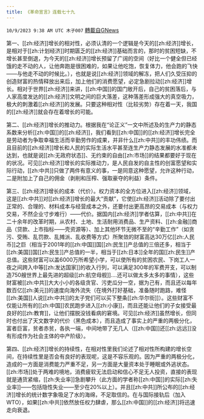 ```yaml
---
title: 《革命宣言》连载七十九
---
```

`10/9/2023 9:38 AM UTC 木子007` [轉載自GNews](https://gnews.org/articles/1807439)

第一、[[zh:经济]]增长的相对性，必须认清的一个逻辑是今天的[[zh:经济]]增长，是相对于[[zh:计划经济]]时期匮乏的[[zh:经济]]基础而言的，那时的贫困短缺，不增长甚至倒退，为今天的[[zh:经济]]增长预留了广阔的空间（好比一个健全但已经饿的走不动的人，让他奔跑是很困难的，如果让他吃饱，恢复体力，他会跑的飞快——与他走不动的时候比。），也就是说[[zh:经济]]领域的解冻，把人们久受压抑的创造财富的热情释放出来后，加上他们的消费愿望，必定急剧拉动[[zh:经济]]增长。相对于世界[[zh:经济]]来讲，[[zh:中国]]的国门敞开后，自己的贫困落后，与人家高度发达的[[zh:经济]]文明之间的巨大落差，这种落差形成强大的真空吸力，极大的刺激着[[zh:经济]]的发展。只要这种相对性（比较劣势）存在着一天，我国的[[zh:经济]]就会存在着增长的可能。

第二、[[zh:经济]]增长的推动力。根据我在“论正义”一文中所述及的生产力的静态系数来分析[[zh:中国]]的[[zh:经济]]，我们看到[[zh:中国]]的[[zh:经济]]增长完全是劳动者为争取幸福生活而辛勤劳作的成果，并非什么[[zh:中共]]的丰功伟绩。而且目前的[[zh:经济]]增长和人民的实际生活水平甚至连生产力静态发展的水准都未达到，也就是说[[zh:无政府状态]]、无约束的自由[[zh:市场]]的结果都要好于现在的状况。可见[[zh:经济]]增长的实际推动力，是人民自发的自主性的创富愿望和实际行动，[[zh:中共]]只做了两件有意义的事，一是同意这种愿望，允许这种行动，二是附加上了自己的佣金（剥削和压榨、强取豪夺的利益）条件。

第三、[[zh:经济]]增长的成本（代价）。权力资本的全方位进入[[zh:经济]]领域，这是[[zh:中共]]对[[zh:经济]]增长的最大“贡献”，它使[[zh:经济]]活动除了要付出正常的、合理的、材料成本与经营成本之外，还要付出更高昂的交易成本（与权力交易，不然企业寸步难行）——代价。据国内[[zh:经济]]学者估算，[[zh:中共]]在二十余年的改革时期，从农村、土地、生活耐用消费品、生产资料、[[zh:金融]]商品（贷款、上市指标——壳资源等）、加上其他环节无微不至的“辛勤工作”（如贪污、受贿、乱罚款、乱摊派、乱收费等方式）所聚敛的财富高达30万亿[[zh:人民币]]之巨（相当于2001年的[[zh:中国]]国[[zh:民生]]产总值的三倍还多，相当于[[zh:美国]]国[[zh:民生]]产总值的一半，相当于[[zh:日本]]全年的国[[zh:民生]]产总值。这些财富可以盖6000万所希望小学，可以使所有的贫困农民、下岗工人一夜之间跨入中等[[zh:发达国家]]的收入行列，可以满足300年的军费开支，可以制造750艘世界上最先进的超级[[zh:航空母舰]]….还可以做太多太多的事情），这些财富被[[zh:中共]]大大小小的各级贪官、污吏瓜分一空，据为己有，而且还以每年数百亿[[zh:美元]]的速度向海外流失（在境外打好基础，准备随时跑路，难怪[[zh:美国]]人说[[zh:中共]]的太子党们可以买下整条[[zh:华尔街]]）。这些财富不仅能让所有的[[zh:中国]]农民跑步进入[[zh:小康]]，而且还能让他们的子女接受最良好的[[zh:教育]]，让他们摆脱没钱看病的窘境。可见[[zh:经济]]虽然增长，但同时也付出了天文数字的代价（黑色成本），而且造成了事实上的严重的两极分化，富者巨富，贫者赤贫，各执一端，中间地带了无几人（[[zh:中国]]还[[zh:远远]]没有形成作为社会主体的中产阶级）。

第四、[[zh:经济]]增长的持续性，在相对性里我们论述了相对性所构建的增长空间，在持续性里是否会有良好的表现呢，这是不容乐观的。因为严重的两极分化，造成的一方面是消费能力严重不足，另一方面是大量资本处于睡眠或外逃状态。[[zh:市场]]处于两难的境地，消费疲软无法启动和信心不足无人投资，直接的表现就是通货紧缩，[[zh:失业率]]急剧攀升（此方面的学者称[[zh:中国]]的实际[[zh:失业率]]——包括隐性失业——至少在20%以上）。并且[[zh:中共]]所公布的[[zh:经济]]增长的统计数字象吸足了水的海绵，不足取信的。在与国际接轨后（加入WTO），如果[[zh:中共]]依然放任权力肆虐，那么[[zh:中国]]的[[zh:经济]]将迅速走向衰退。
